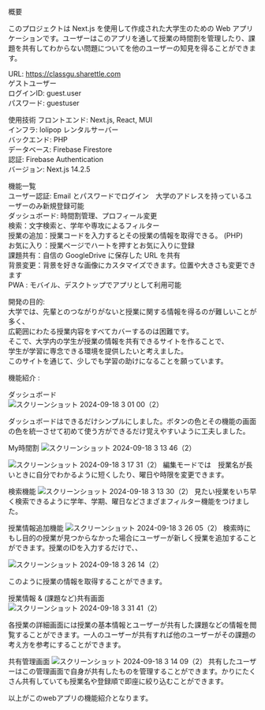 概要

このプロジェクトは Next.js を使用して作成された大学生のための Web アプリケーションです。ユーザーはこのアプリを通して授業の時間割を管理したり、課題を共有してわからない問題についてを他のユーザーの知見を得ることができます。

URL: https://classgu.sharettle.com  
ゲストユーザー  
ログインID: guest.user  
パスワード: guestuser  

使用技術
フロントエンド: Next.js, React, MUI  
インフラ: lolipop レンタルサーバー  
バックエンド: PHP  
データベース: Firebase Firestore  
認証: Firebase Authentication  
バージョン: Next.js 14.2.5  
  


機能一覧  
ユーザー認証: Email とパスワードでログイン　大学のアドレスを持っているユーザーのみ新規登録可能  
ダッシュボード: 時間割管理、プロフィール変更  
検索：文字検索と、学年や専攻によるフィルター  
授業の追加：授業コードを入力するとその授業の情報を取得できる。 (PHP)    
お気に入り：授業ページでハートを押すとお気に入りに登録    
課題共有：自信の GoogleDrive に保存した URL を共有  
背景変更：背景を好きな画像にカスタマイズできます。位置や大きさも変更できます  
PWA : モバイル、デスクトップでアプリとして利用可能  


    

開発の目的:  
大学では、先輩とのつながりがないと授業に関する情報を得るのが難しいことが多く、  
広範囲にわたる授業内容をすべてカバーするのは困難です。  
そこで、大学内の学生が授業の情報を共有できるサイトを作ることで、  
学生が学習に専念できる環境を提供したいと考えました。  
このサイトを通じて、少しでも学習の助けになることを願っています。  




機能紹介 :

ダッシュボード  
![スクリーンショット 2024-09-18 3 01 00（2）](https://github.com/user-attachments/assets/debd105f-7125-4d9e-a56f-3f769e76911c)

ダッシュボードはできるだけシンプルにしました。ボタンの色とその機能の画面の色を統一させて初めて使う方ができるだけ覚えやすいように工夫しました。


  
My時間割
![スクリーンショット 2024-09-18 3 13 46（2）](https://github.com/user-attachments/assets/1dfc735c-c749-4d5e-a7fa-def67c38f383)


![スクリーンショット 2024-09-18 3 17 31（2）](https://github.com/user-attachments/assets/b9d11b44-2190-4725-81f9-5679187a0a41)
編集モードでは　授業名が長いときに自分でわかるように短くしたり、曜日や時限を変更できます。  


検索機能
![スクリーンショット 2024-09-18 3 13 30（2）](https://github.com/user-attachments/assets/9fa10c38-5b6a-4d03-a6cf-59e731b0da4e)
見たい授業をいち早く検索できるように学年、学期、曜日などさまざまフィルター機能をつけました。


授業情報追加機能
![スクリーンショット 2024-09-18 3 26 05（2）](https://github.com/user-attachments/assets/a417c7bf-ff70-4a2f-94a8-91625face5cd)
検索時にもし目的の授業が見つからなかった場合にユーザーが新しく授業を追加することができます。授業のIDを入力するだけで、、 
  
  
![スクリーンショット 2024-09-18 3 26 14（2）](https://github.com/user-attachments/assets/945ca86d-5eb7-42bf-8379-39db06735e64)

このように授業の情報を取得することができます。
　　
　　

授業情報 & (課題など)共有画面
![スクリーンショット 2024-09-18 3 31 41（2）](https://github.com/user-attachments/assets/2e389656-f8f0-42f9-863b-dd07d99264c3)

各授業の詳細画面には授業の基本情報とユーザーが共有した課題などの情報を閲覧することができます。一人のユーザーが共有すれば他のユーザーがその課題の考え方を参考にすることができます。

  
  
共有管理画面
![スクリーンショット 2024-09-18 3 14 09（2）](https://github.com/user-attachments/assets/d027d019-534b-4567-9769-b7dcfe9bc3ab)
共有したユーザーはこの管理画面で自身が共有したものを管理することができます。かりにたくさん共有していても授業名や登録順で即座に絞り込むことができます。



以上がこのwebアプリの機能紹介となります。




